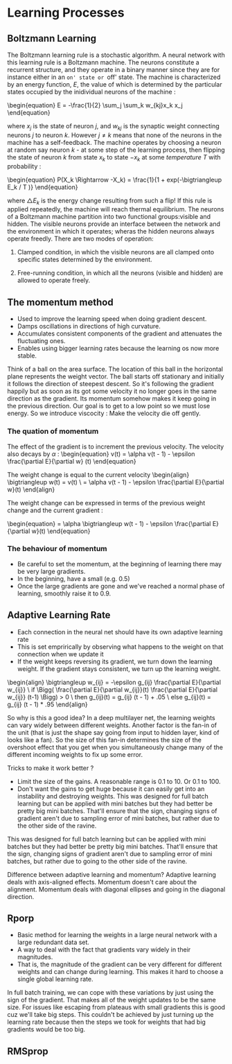 # Learning Processes 
## Boltzmann Learning
The Boltzmann learning rule is a stochastic algorithm. A neural network with this learning rule is a Boltzmann machine.
The neurons constitute a recurrent structure, and they operate in a binary manner since they are for instance either in an `on' state or `off' state.
The machine is characterized by an energy function, $E$, the value of which is determined by the particular states occupied by the inidividual neurons of the machine :

\begin{equation}
E = -\frac{1}{2} \sum_j \sum_k w_{kj}x_k x_j
\end{equation}

where $x_j$ is the state of neuron $j$, and $w_{kj}$ is the synaptic weight connecting neurons $j$ to neuron $k$.
However $j \neq k$ means that none of the neurons in the machine has a self-feedback.
The machine operates by choosing a neuron at random say neuron $k$ - at some step of the learning process, then flipping the state of neuron $k$ from state $x_k$ to state $-x_k$ at some *temperature* $T$ with probability :

\begin{equation}
P(X_k \Rightarrow -X_k) = \frac{1}{1 + exp(-\bigtriangleup E_k / T )}
\end{equation}

where $\bigtriangleup E_k$ is the energy change resulting from such a flip! If this rule is applied repeatedly, the machine will reach thermal equilibrium.
The neurons of a Boltzmann machine partition into two functional groups:visible and hidden.
The visible neurons provide an interface between the network and the environment in which it operates; wheras the hidden neurons always operate freedly. There are two modes of operation:

1. Clamped condition, in which the visible neurons are all clamped onto specific states determined by the environment.

2. Free-running condition, in which all the neurons (visible and hidden) are allowed to operate freely.


## The momentum method
- Used to improve the learning speed when doing gradient descent. 
- Damps oscillations in directions of high curvature.
- Accumulates consistent components of the gradient and attenuates the fluctuating ones.
- Enables using bigger learning rates because the learning os now more stable.

Think of a ball on the area surface. The location of this ball in the horizontal plane represents the weight vector. The ball starts off stationary and initially it follows the direction of steepest descent.  So it's following the gradient happily but as soon as its got some velocity it no longer goes in the same direction as the gradient. Its momentum somehow makes it keep going in the previous direction. Our goal is to get to a low point so we must lose energy. So we introduce viscocity : Make the velocity die off gently.

### The quation of momentum
The effect of the gradient is to increment the previous velocity. The velocity also decays by $\alpha$ :
\begin{equation}
  v(t) = \alpha v(t - 1) - \epsilon \frac{\partial E}{\partial w} (t)
\end{equation}

The weight change is equal to the current velocity
\begin{align}
  \bigtriangleup w(t) = v(t) \\
  = \alpha v(t - 1) - \epsilon \frac{\partial E}{\partial w}(t)
\end{align}

The weight change can be expressed in terms of the previous weight change and the current gradient :

\begin{equation}
  = \alpha \bigtriangleup w(t - 1) - \epsilon \frac{\partial E}{\partial w}(t)
\end{equation}

### The behaviour of momentum
- Be careful to set the momentum, at the beginning of learning there may be very large gradients.
- In the beginning, have a small (e.g. 0.5)
- Once the large gradients are gone and we've reached a normal phase of learning, smoothly raise it to 0.9.

## Adaptive Learning Rate
- Each connection in the neural net should have its own adaptive learning rate
- This is set emprirically by observing what happens to the weight on that connection when we update it
- If the weight keeps reversing its gradient, we turn down the learning weight. If the gradient stays consistent, we turn up the learning weight.

\begin{align}
    \bigtriangleup w_{ij} = -\epsilon g_{ij} \frac{\partial E}{\partial w_{ij}} \\
    if \Bigg( \frac{\partial E}{\partial w_{ij}}(t) \frac{\partial E}{\partial w_{ij}} (t-1) \Bigg) > 0 \\
    then g_{ij}(t) = g_{ij} (t - 1) + .05 \\
    else g_{ij}(t) = g_{ij} (t - 1) * .95
\end{align}
  

So why is this a good idea? In a deep multilayer net, the learning weights can vary widely between different weights.
Another factor is the fan-in of the unit (that is just the shape say going from input to hidden layer, kind of looks like a fan). So the size of this fan-in determines the size of the overshoot effect that you get when you simultaneously change many of the different incoming weights to fix up some error.

Tricks to make it work better ?
- Limit the size of the gains. A reasonable range is 0.1 to 10. Or 0.1 to 100.
- Don't want the gains to get huge because it can easily get into an instability and destroying weights.
This was designed for full batch learning but can be applied with mini batches but they had better be pretty big mini batches. That'll ensure that the sign, changing signs of gradient aren't due to sampling error of mini batches, but rather due to the other side of the ravine.

This was designed for full batch learning but can be applied with mini batches but they had better be pretty big mini batches. That'll ensure that the sign, changing signs of gradient aren't due to sampling error of mini batches, but rather due to going to the other side of the ravine.
 
Difference between adaptive learning and momentum?
Adaptive learning deals with axis-aligned effects. Momentum doesn't care about the alignment. Momentum deals with diagonal ellipses and going in the diagonal direction.

## Rporp
 - Basic method for learning the weights in a large neural network with a large redundant data set.
 - A way to deal with the fact that gradients vary widely in their magnitudes.
 - That is, the magnitude of the gradient can be very different for different weights and can change during learning. This makes it hard to choose a single global learning rate.
 
 In full batch training, we can cope with these variations by just using the sign of the gradient. That makes all of the weight updates to be the same size. For issues like escaping from plateaus with small gradients this is good cuz we'll take big steps. This couldn't be achieved by just turning up the learning rate because then the steps we took for weights that had big gradients would be too big.

## RMSprop
